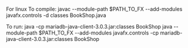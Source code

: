 For linux
To compile:
javac --module-path $PATH_TO_FX --add-modules javafx.controls -d classes  BookShop.java

To run:
java -cp mariadb-java-client-3.0.3.jar:classes BookShop
java --module-path $PATH_TO_FX --add-modules javafx.controls -cp mariadb-java-client-3.0.3.jar:classes BookShop
